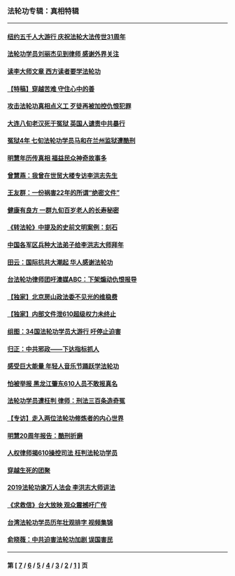 ### 法轮功专辑：真相特辑
---
#### [纽约五千人大游行 庆祝法轮大法传世31周年](../../pages/nf4389/n13995110.md?05240430) 
#### [法轮功学员刘丽杰见到律师 感谢外界关注](../../pages/nf4389/n13927012.md?05240430) 
#### [读李大师文章 西方读者要学法轮功](../../pages/nf4389/n13925142.md?05240430) 
#### [【特稿】穿越苦难 守住心中的善](../../pages/nf4389/n13784979.md?05240430) 
#### [攻击法轮功真相点义工 歹徒再被加控仇恨犯罪](../../pages/nf4389/n13601019.md?05240430) 
#### [大连八旬老汉死于冤狱 英国人谴责中共暴行](../../pages/nf4389/n13480118.md?05240430) 
#### [冤狱4年 七旬法轮功学员马和在兰州监狱遭酷刑](../../pages/nf4389/n13304688.md?05240430) 
#### [明慧年历传真相 福益民众神奇故事多](../../pages/nf4389/n13294545.md?05240430) 
#### [曾慧燕：我曾在世贸大楼专访李洪志先生](../../pages/nf4389/n12898729.md?05240430) 
#### [王友群：一份祸害22年的所谓“绝密文件”](../../pages/nf4389/n12871750.md?05240430) 
#### [健康有良方 一群九旬百岁老人的长寿秘密](../../pages/nf4389/n12847475.md?05240430) 
#### [《转法轮》中提及的史前文明案例：刻石](../../pages/nf4389/n12758577.md?05240430) 
#### [中国各军区兵种大法弟子给李洪志大师拜年](../../pages/nf4389/n12750047.md?05240430) 
#### [田云：国际抗共大潮起 华人感谢法轮功](../../pages/nf4389/n12357708.md?05240430) 
#### [台法轮功律师团吁澳媒ABC：下架煽动仇恨报导](../../pages/nf4389/n12279917.md?05240430) 
#### [【独家】北京房山政法委不见光的维稳费](../../pages/nf4389/n12031979.md?05240430) 
#### [【独家】内部文件泄610超级权力未终止](../../pages/nf4389/n12023895.md?05240430) 
#### [组图：34国法轮功学员大游行 吁停止迫害](../../pages/nf4389/n11492658.md?05240430) 
#### [归正：中共邪政——下达指标抓人](../../pages/nf4389/n11474770.md?05240430) 
#### [感受巨大能量 年轻人音乐节踊跃学法轮功](../../pages/nf4389/n11441981.md?05240430) 
#### [怕被举报 黑龙江肇东610人员不敢报真名](../../pages/nf4389/n11436499.md?05240430) 
#### [法轮功学员遭枉判 律师：刑法三百条造奇冤](../../pages/nf4389/n11433943.md?05240430) 
#### [【专访】走入两位法轮功修炼者的内心世界](../../pages/nf4389/n11415623.md?05240430) 
#### [明慧20周年报告：酷刑折磨](../../pages/nf4389/n11387954.md?05240430) 
#### [人权律师揭610操控司法 枉判法轮功学员](../../pages/nf4389/n11313370.md?05240430) 
#### [穿越生死的团聚](../../pages/nf4389/n11258922.md?05240430) 
#### [2019法轮功逾万人法会 李洪志大师讲法](../../pages/nf4389/n11265303.md?05240430) 
#### [《求救信》台大放映 观众震撼吁广传](../../pages/nf4389/n10922251.md?05240430) 
#### [台湾法轮功学员历年壮观排字 视频集锦](../../pages/nf4389/n10878789.md?05240430) 
#### [俞晓薇：中共迫害法轮功加剧 误国害民](../../pages/nf4389/n10859260.md?05240430) 

---
#### 第 [ [7](./7.md?05240430) / [6](./6.md?05240430) / [5](./5.md?05240430) / [4](./4.md?05240430) / [3](./3.md?05240430) / [2](./2.md?05240430) / [1](./1.md?05240430) ] 页
